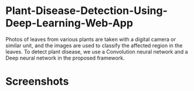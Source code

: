 # Plant-Disease-Detection-Using-Deep-Learning-Web-App
Photos of leaves from various plants are taken with a digital camera or similar unit, and the images are used to classify the affected region in the leaves. To detect plant disease, we use a Convolution neural network and a Deep neural network in the proposed framework.
# Screenshots
